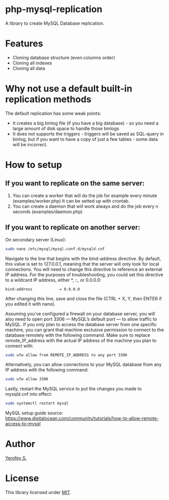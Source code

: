 # php-mysql-replication
A library to create MySQL Database replication.


# Features
* Cloning database structure (even columns order)
* Cloning all indexes
* Cloning all data


# Why not use a default built-in replication methods
The default replication has some weak points:
* It creates a big binlog file (if you have a big database) - so you need a large amount of disk space to handle those binlogs
* It does not supports the triggers - triggers will be saved as SQL-query in binlog, but if you want to have a copy of just a few tables - some data will be incorrect.


# How to setup
## If you want to replicate on the same server:  
  1. You can create a worker that will do the job for example every minute (examples/worker.php)
It can be setted up with crontab.  
  2. You can create a daemon that will work always and do the job every n seconds (examples/daemon.php)
## If you want to replicate on another server:  
On secondary server (Linux):
```bash
sudo nano /etc/mysql/mysql.conf.d/mysqld.cnf
```
Navigate to the line that begins with the bind-address directive. By default, this value is set to 127.0.0.1, meaning that the server will only look for local connections. You will need to change this directive to reference an external IP address. For the purposes of troubleshooting, you could set this directive to a wildcard IP address, either *, ::, or 0.0.0.0:  
```
bind-address            = 0.0.0.0
```
After changing this line, save and close the file (CTRL + X, Y, then ENTER if you edited it with nano).

Assuming you’ve configured a firewall on your database server, you will also need to open port 3306 — MySQL’s default port — to allow traffic to MySQL.
If you only plan to access the database server from one specific machine, you can grant that machine exclusive permission to connect to the database remotely with the following command. Make sure to replace remote_IP_address with the actual IP address of the machine you plan to connect with:
```bash
sudo ufw allow from REMOTE_IP_ADDRESS to any port 3306
```

Alternatively, you can allow connections to your MySQL database from any IP address with the following command:
```bash
sudo ufw allow 3306
```

Lastly, restart the MySQL service to put the changes you made to mysqld.cnf into effect:
```bash
sudo systemctl restart mysql
```

MySQL setup guide source: https://www.digitalocean.com/community/tutorials/how-to-allow-remote-access-to-mysql


# Author
[Yerofey S.](https://github.com/yerofey)


# License
This library licensed under [MIT](https://github.com/yerofey/php-mysql-replication/blob/master/LICENSE).
